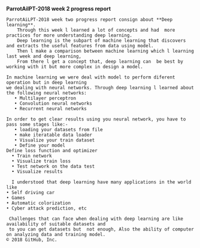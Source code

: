 **ParrotAilPT-2018 week 2 progress report**


    ParrotAiLPT-2018 week two progress report consign about **Deep learning**. 
        Through this week l learned a lot of concepts and had  more  practices for more understanding deep learning.
        Deep learning is the subpart of machine learning that discovers and extracts the useful features from data using model.
        Then l make a comparison between machine learning which l learning last week and deep learning,
        From there l get a concept that, deep learning can  be best by working with it but more complex in design a model.

    In machine learning we were deal with model to perform diferent operation but in deep learning
    we dealing with neural networks. Through deep learning l learned about the following neural networks:
       • Multilayer perceptron 
       • Convolution neural networks 
       • Recurrent neural networks

    In order to get clear results using you neural network, you have to pass some stages like:- 
       • loading your datasets from file 
       • make iteratable data loader 
       • Visualize your train dataset 
       • Define your model 
    Define loss function and optimizer 
      • Train network 
      • Visualize train loss 
      • Test network on the data test 
      • Visualize results

      I understood that deep learning have many applications in the world like 
    • Self driving car
    • Games 
    • Automatic colorization
    • Cyber attack prediction, etc

     Challenges that can face when dealing with deep learning are like availability of suitable datasets and
     to you can get datasets but  not enough, Also the ability of computer on analyzing data and training model.
    © 2018 GitHub, Inc.

